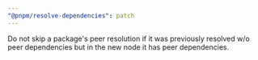 ```yaml
---
"@pnpm/resolve-dependencies": patch
---
```


Do not skip a package's peer resolution if it was previously resolved w/o peer dependencies but in the new node it has peer dependencies.
